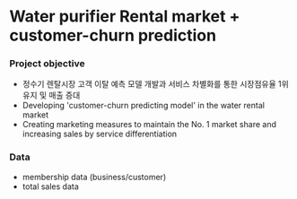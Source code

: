 # Water purifier Rental market + customer-churn prediction

### Project objective 
- 정수기 렌탈시장 고객 이탈 예측 모델 개발과 서비스 차별화를 통한 시장점유율 1위 유지 및 매출 증대
- Developing 'customer-churn predicting model' in the water rental market
- Creating marketing measures to maintain the No. 1 market share and increasing sales by service differentiation  

### Data
- membership data (business/customer)
- total sales data 
